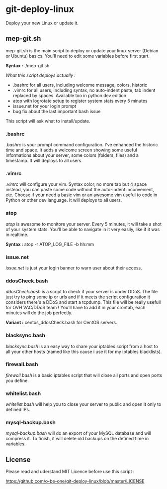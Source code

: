 git-deploy-linux
================
Deploy your new Linux or update it.

**mep-git.sh**
--------------
mep-git.sh is the main script to deploy or update your linux server (Debian or Ubuntu) basics. You'll need to edit some variables before first start.

__Syntax :__ ./mep-git.sh

*What this script deploys actually :*
* .bashrc for all users, including welcome message, colors, historic
* .vimrc for all users, including syntax, no auto-indent paste, tab indent replaced by spaces. Available too in python dev edition
* atop with logrotate setup to register system stats every 5 minutes
* issue.net for your login prompt
* bug fix about the last important bash issue

This script will ask what to install/update.

### .bashrc

_.bashrc_ is your prompt command configuration. I've enhanced the historic time and space. It adds a welcome screen showing some useful informations about your server, some colors (folders, files) and a timestamp.
It will deploys to all users.

### .vimrc

_.vimrc_ will configure your vim. Syntax color, no more tab but 4 space instead, you can paste some code without the auto-indent inconvenient, etc.
Choose if your need a basic vim or an awesome vim useful to code in Python or other dev language.
It will deploys to all users.

### atop

_atop_ is awesome to monitore your server. Every 5 minutes, it will take a shot of your system stats. You'll be able to navigate in it very easily, like if it was in realtime.

__Syntax :__ atop -r ATOP_LOG_FILE -b hh:mm

### issue.net

_issue.net_ is just your login banner to warn user about their access.

### ddosCheck.bash

_ddosCheck.bash_ is a script to check if your server is under DDoS. The file just try to ping some ip or urls and if it meets the script configuration it considers there's a DDoS and start a tcpdump. This file will be really usefull for OVH VAC/DDoS team ! You'll have to add it in your crontab, each minutes will do the job perfectly.

__Variant :__ centos_ddosCheck.bash for CentOS servers.

### blacksync.bash

_blacksync.bash_ is an easy way to share your iptables script from a host to all your other hosts (named like this cause i use it for my iptables blacklists).

### firewall.bash

_firewall.bash_ is a basic iptables script that will close all ports and open ports you define.

### whitelist.bash

_whitelist.bash_ will help you to close your server to public and open it only to defined IPs.

### mysql-backup.bash

_mysql-backup.bash_ will do an export of your MySQL database and will compress it. To finish, it will delete old backups on the defined time in variables.

**License**
--------------
Please read and uderstand MIT Licence before use this script :

https://github.com/o-be-one/git-deploy-linux/blob/master/LICENSE
